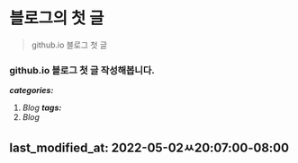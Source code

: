 #  블로그의 첫 글
>github.io 블로그  첫 글
### github.io 블로그 첫 글 작성해봅니다.
***categories:***
  1. *Blog*
***tags:***
  1. *Blog*
 

last_modified_at: 2022-05-02ㅆ20:07:00-08:00
---
